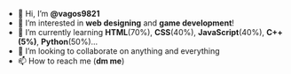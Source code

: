 - 👋 Hi, I’m <b>@vagos9821</b>
- 👀 I’m interested in <b>web designing</b> and <b>game development</b>!
- 🌱 I’m currently learning <b>HTML</b>(70%), <b>CSS</b>(40%), <b>JavaScript</b>(40%), <b>C++(5%)</b>, <b>Python</b>(50%)...
- 💞️ I’m looking to collaborate on anything and everything
- 📫 How to reach me (<b>dm me</b>)

<!---
vagos9821/vagos9821 is a ✨ special ✨ repository because its `README.md` (this file) appears on your GitHub profile.
You can click the Preview link to take a look at your changes.
--->
